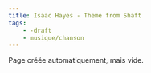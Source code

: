```yaml
---
title: Isaac Hayes - Theme from Shaft
tags:
    - -draft
    - musique/chanson
---
```


Page créée automatiquement, mais vide.
